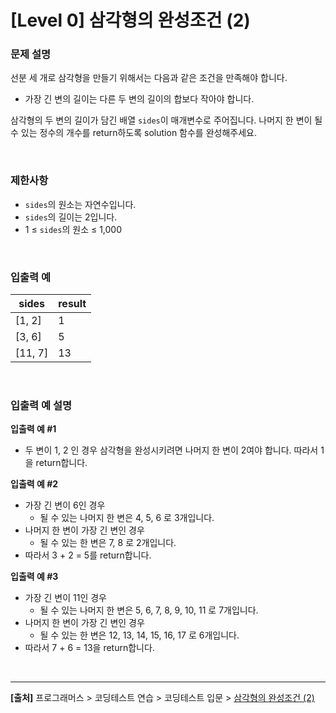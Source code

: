 # [Level 0] 삼각형의 완성조건 (2)

### 문제 설명
선분 세 개로 삼각형을 만들기 위해서는 다음과 같은 조건을 만족해야 합니다.

* 가장 긴 변의 길이는 다른 두 변의 길이의 합보다 작아야 합니다.

삼각형의 두 변의 길이가 담긴 배열 `sides`이 매개변수로 주어집니다. 나머지 한 변이 될 수 있는 정수의 개수를 return하도록 solution 함수를 완성해주세요.

<br>

### 제한사항
* `sides`의 원소는 자연수입니다.
* `sides`의 길이는 2입니다.
* 1 ≤ `sides`의 원소 ≤ 1,000

<br>

### 입출력 예
|sides|result|
|-----|------|
|[1, 2]|1|
|[3, 6]|5|
|[11, 7]|13|

<br>

### 입출력 예 설명
**입출력 예 #1**
* 두 변이 1, 2 인 경우 삼각형을 완성시키려면 나머지 한 변이 2여야 합니다. 따라서 1을 return합니다.

**입출력 예 #2**
* 가장 긴 변이 6인 경우
    * 될 수 있는 나머지 한 변은 4, 5, 6 로 3개입니다.
* 나머지 한 변이 가장 긴 변인 경우
    * 될 수 있는 한 변은 7, 8 로 2개입니다.
* 따라서 3 + 2 = 5를 return합니다.

**입출력 예 #3**
* 가장 긴 변이 11인 경우
    * 될 수 있는 나머지 한 변은 5, 6, 7, 8, 9, 10, 11 로 7개입니다.
* 나머지 한 변이 가장 긴 변인 경우
    * 될 수 있는 한 변은 12, 13, 14, 15, 16, 17 로 6개입니다.
* 따라서 7 + 6 = 13을 return합니다.

<br>

---
**[출처]** 프로그래머스 > 코딩테스트 연습 > 코딩테스트 입문 > [삼각형의 완성조건 (2)](https://school.programmers.co.kr/learn/courses/30/lessons/120868)